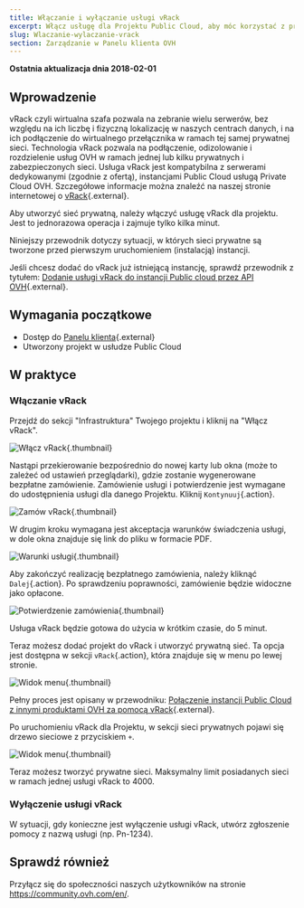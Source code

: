 ```yaml
---
title: Włączanie i wyłączanie usługi vRack
excerpt: Włącz usługę dla Projektu Public Cloud, aby móc korzystać z prywatnych sieci
slug: Wlaczanie-wylaczanie-vrack
section: Zarządzanie w Panelu klienta OVH
---
```


**Ostatnia aktualizacja dnia 2018-02-01**

## Wprowadzenie

vRack czyli wirtualna szafa pozwala na zebranie wielu serwerów, bez względu na ich liczbę i fizyczną lokalizację w naszych centrach danych, i na ich podłączenie do wirtualnego przełącznika w ramach tej samej prywatnej sieci. Technologia vRack pozwala na podłączenie, odizolowanie i rozdzielenie usług OVH w ramach jednej lub kilku prywatnych i zabezpieczonych sieci. Usługa vRack jest kompatybilna z serwerami dedykowanymi (zgodnie z ofertą), instancjami Public Cloud usługą Private Cloud OVH. Szczegółowe informacje można znaleźć na naszej stronie internetowej o [vRack](https://www.ovh.pl/rozwiazania/vrack/){.external}.

Aby utworzyć sieć prywatną, należy włączyć usługę vRack dla projektu. Jest to jednorazowa operacja i zajmuje tylko kilka minut.

Niniejszy przewodnik dotyczy sytuacji, w których sieci prywatne są tworzone przed pierwszym uruchomieniem (instalacją) instancji.

Jeśli chcesz dodać do vRack już istniejącą instancję, sprawdź przewodnik z tytułem: [Dodanie usługi vRack do instancji Public cloud przez API OVH](https://docs.ovh.com/pl/public-cloud/uruchomienie-vrack-instancje-api-ovh/){.external}.

## Wymagania początkowe

- Dostęp do [Panelu klienta](https://www.ovh.com/auth/?action=gotomanager&from=https://www.ovh.pl/&ovhSubsidiary=pl){.external}
- Utworzony projekt w usłudze Public Cloud

## W praktyce

### Włączanie vRack

Przejdź do sekcji "Infrastruktura" Twojego projektu i kliknij na "Włącz vRack".

![Włącz vRack](images/1_PCI_enable_priv_network.png){.thumbnail}


Nastąpi przekierowanie bezpośrednio do nowej karty lub okna (może to zależeć od ustawień przeglądarki), gdzie zostanie wygenerowane bezpłatne zamówienie. Zamówienie usługi i potwierdzenie jest wymagane do udostępnienia usługi dla danego Projektu. Kliknij `Kontynuuj`{.action}.

![Zamów vRack](images/2_PCI_Order_OVH_reviev.png){.thumbnail}


W drugim kroku wymagana jest akceptacja warunków świadczenia usługi, w dole okna znajduje się link do pliku w formacie PDF.

![Warunki usługi](images/3_PCI_vRack_enable_contracts.png){.thumbnail}


Aby zakończyć realizację bezpłatnego zamówienia, należy kliknąć `Dalej`{.action}. Po sprawdzeniu poprawności, zamówienie będzie widoczne jako opłacone.

![Potwierdzenie zamówienia](images/4_PCI_vRack_enable_order.png){.thumbnail}

Usługa vRack będzie gotowa do użycia w krótkim czasie, do 5 minut.


Teraz możesz dodać projekt do vRack i utworzyć prywatną sieć. Ta opcja jest dostępna w sekcji `vRack`{.action}, która znajduje się w menu po lewej stronie.

![Widok menu](images/5_menu_vrack.png){.thumbnail}


Pełny proces jest opisany w przewodniku: [Połączenie instancji Public Cloud z innymi produktami OVH za pomocą vRack](https://docs.ovh.com/pl/public-cloud/polaczenie-vrack-public-cloud-inne-uslugi/){.external}.

Po uruchomieniu vRack dla Projektu, w sekcji sieci prywatnych pojawi się drzewo sieciowe z przyciskiem `+`.

![Widok menu](images/6_pci_vrack_enabled.png){.thumbnail}


Teraz możesz tworzyć prywatne sieci. Maksymalny limit posiadanych sieci w ramach jednej usługi vRack to 4000.


### Wyłączenie usługi vRack

W sytuacji, gdy konieczne jest wyłączenie usługi vRack, utwórz zgłoszenie pomocy z nazwą usługi (np. Pn-1234).


## Sprawdź również

Przyłącz się do społeczności naszych użytkowników na stronie <https://community.ovh.com/en/>.